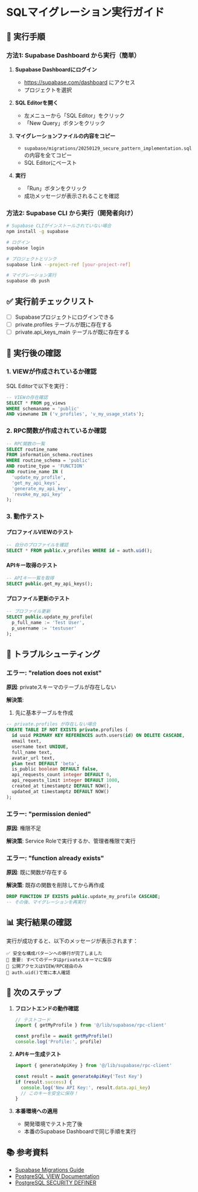 # SQLマイグレーション実行ガイド

## 🚀 実行手順

### 方法1: Supabase Dashboard から実行（簡単）

1. **Supabase Dashboardにログイン**
   - https://supabase.com/dashboard にアクセス
   - プロジェクトを選択

2. **SQL Editorを開く**
   - 左メニューから「SQL Editor」をクリック
   - 「New Query」ボタンをクリック

3. **マイグレーションファイルの内容をコピー**
   - `supabase/migrations/20250129_secure_pattern_implementation.sql` の内容を全てコピー
   - SQL Editorにペースト

4. **実行**
   - 「Run」ボタンをクリック
   - 成功メッセージが表示されることを確認

### 方法2: Supabase CLI から実行（開発者向け）

```bash
# Supabase CLIがインストールされていない場合
npm install -g supabase

# ログイン
supabase login

# プロジェクトとリンク
supabase link --project-ref [your-project-ref]

# マイグレーション実行
supabase db push
```

## ✅ 実行前チェックリスト

- [ ] Supabaseプロジェクトにログインできる
- [ ] private.profiles テーブルが既に存在する
- [ ] private.api_keys_main テーブルが既に存在する

## 📝 実行後の確認

### 1. VIEWが作成されているか確認

SQL Editorで以下を実行：

```sql
-- VIEWの存在確認
SELECT * FROM pg_views
WHERE schemaname = 'public'
AND viewname IN ('v_profiles', 'v_my_usage_stats');
```

### 2. RPC関数が作成されているか確認

```sql
-- RPC関数の一覧
SELECT routine_name
FROM information_schema.routines
WHERE routine_schema = 'public'
AND routine_type = 'FUNCTION'
AND routine_name IN (
  'update_my_profile',
  'get_my_api_keys',
  'generate_my_api_key',
  'revoke_my_api_key'
);
```

### 3. 動作テスト

#### プロファイルVIEWのテスト
```sql
-- 自分のプロファイルを確認
SELECT * FROM public.v_profiles WHERE id = auth.uid();
```

#### APIキー取得のテスト
```sql
-- APIキー一覧を取得
SELECT public.get_my_api_keys();
```

#### プロファイル更新のテスト
```sql
-- プロファイル更新
SELECT public.update_my_profile(
  p_full_name := 'Test User',
  p_username := 'testuser'
);
```

## 🔧 トラブルシューティング

### エラー: "relation does not exist"

**原因**: privateスキーマのテーブルが存在しない

**解決策**:
1. 先に基本テーブルを作成
```sql
-- private.profiles が存在しない場合
CREATE TABLE IF NOT EXISTS private.profiles (
  id uuid PRIMARY KEY REFERENCES auth.users(id) ON DELETE CASCADE,
  email text,
  username text UNIQUE,
  full_name text,
  avatar_url text,
  plan text DEFAULT 'beta',
  is_public boolean DEFAULT false,
  api_requests_count integer DEFAULT 0,
  api_requests_limit integer DEFAULT 1000,
  created_at timestamptz DEFAULT NOW(),
  updated_at timestamptz DEFAULT NOW()
);
```

### エラー: "permission denied"

**原因**: 権限不足

**解決策**: Service Roleで実行するか、管理者権限で実行

### エラー: "function already exists"

**原因**: 既に関数が存在する

**解決策**: 既存の関数を削除してから再作成
```sql
DROP FUNCTION IF EXISTS public.update_my_profile CASCADE;
-- その後、マイグレーションを再実行
```

## 📊 実行結果の確認

実行が成功すると、以下のメッセージが表示されます：

```
✅ 安全な構成パターンへの移行が完了しました
📌 重要: すべてのデータはprivateスキーマに保存
📌 公開アクセスはVIEW/RPC経由のみ
📌 auth.uid()で常に本人確認
```

## 🎯 次のステップ

1. **フロントエンドの動作確認**
   ```typescript
   // テストコード
   import { getMyProfile } from '@/lib/supabase/rpc-client'

   const profile = await getMyProfile()
   console.log('Profile:', profile)
   ```

2. **APIキー生成テスト**
   ```typescript
   import { generateApiKey } from '@/lib/supabase/rpc-client'

   const result = await generateApiKey('Test Key')
   if (result.success) {
     console.log('New API Key:', result.data.api_key)
     // このキーを安全に保存！
   }
   ```

3. **本番環境への適用**
   - 開発環境でテスト完了後
   - 本番のSupabase Dashboardで同じ手順を実行

## 📚 参考資料

- [Supabase Migrations Guide](https://supabase.com/docs/guides/cli/managing-migrations)
- [PostgreSQL VIEW Documentation](https://www.postgresql.org/docs/current/sql-createview.html)
- [PostgreSQL SECURITY DEFINER](https://www.postgresql.org/docs/current/sql-createfunction.html)